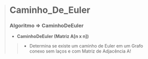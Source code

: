 > # Caminho_De_Euler
>
> ### Algoritmo => CaminhoDeEuler 
>
> - **CaminhoDeEuler (Matriz A[n x n])**
>>
>> - Determina se existe um caminho de Euler em um Grafo conexo sem laços e com Matriz de Adjacência A!
>






